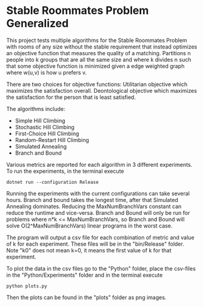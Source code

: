 # Stable Roommates Problem Generalized
This project tests multiple algorithms for the Stable Roommates Problem with rooms of any size 
without the stable requirement that instead optimizes an objective function that 
measures the quality of a matching.
Partitions n people into k groups that are all the same size and where k divides n
such that some objective function is minimized
given a edge weighted graph where w(u,v) is how u prefers v.

There are two choices for objective functions:
Utilitarian objective which maximizes the satisfaction overall.
Deontological objective which maximizes the satisfaction for the person that is least satisfied.

The algorithms include:
* Simple Hill Climbing
* Stochastic Hill Climbing
* First-Choice Hill Climbing
* Random-Restart Hill Climbing
* Simulated Annealing
* Branch and Bound

Various metrics are reported for each algorithm in 3 different experiments.
To run the experiments, in the terminal execute
```console
dotnet run --configuration Release
``` 

Running the experiments with the current configurations can take several hours.
Branch and bound takes the longest time, after that Simulated Annealing dominates.
Reducing the MaxNumBranchVars constant can reduce the runtime and vice-versa.
Branch and Bound will only be run for problems where n*k <= MaxNumBranchVars,
so Branch and Bound will solve O(2^MaxNumBranchVars) linear programs in the worst case.

The program will output a csv file for each combination of metric and value of k for each experiment.
These files will be in the "bin/Release" folder.
Note "k0" does not mean k=0, it means the first value of k for that experiment.

To plot the data in the csv files go to the "Python" folder, place
the csv-files in the "Python/Experiments" folder and in the terminal execute
```console
python plots.py
``` 
Then the plots can be found in the "plots" folder as png images.
